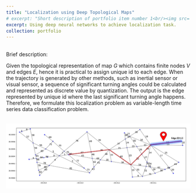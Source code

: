 ```yaml
---
title: "Localization using Deep Topological Maps"
# excerpt: "Short description of portfolio item number 1<br/><img src='/images/500x300.png'>"
excerpt: Using deep neural networks to achieve localization task. 
collection: portfolio
---
```


<br>
Brief description: 

Given the topological representation of map $G$ which contains finite nodes $V$ and edges $E$, hence it is practical to assign unique id to each edge. When the trajectory is generated by other methods, such as inertial sensor or visual sensor, a sequence of significant turning angles could be calculated and represented as discrete value by quantization. The output is the edge represented by unique id where the last significant turning angle happens. Therefore, we formulate this localization problem as variable-length time series data classification problem.

<br/><img src='/images/localization.png'>